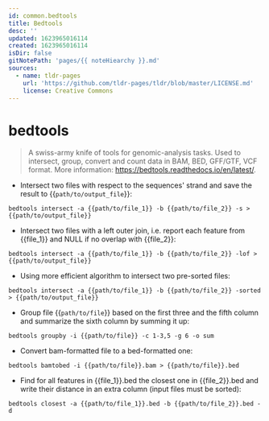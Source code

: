 ```yaml
---
id: common.bedtools
title: Bedtools
desc: ''
updated: 1623965016114
created: 1623965016114
isDir: false
gitNotePath: 'pages/{{ noteHiearchy }}.md'
sources:
  - name: tldr-pages
    url: 'https://github.com/tldr-pages/tldr/blob/master/LICENSE.md'
    license: Creative Commons
---
```

# bedtools

> A swiss-army knife of tools for genomic-analysis tasks.
> Used to intersect, group, convert and count data in BAM, BED, GFF/GTF, VCF format.
> More information: <https://bedtools.readthedocs.io/en/latest/>.

- Intersect two files with respect to the sequences' strand and save the result to {{`path/to/output_file`}}:

`bedtools intersect -a {{path/to/file_1}} -b {{path/to/file_2}} -s > {{path/to/output_file}}`

- Intersect two files with a left outer join, i.e. report each feature from {{file_1}} and NULL if no overlap with {{file_2}}:

`bedtools intersect -a {{path/to/file_1}} -b {{path/to/file_2}} -lof > {{path/to/output_file}}`

- Using more efficient algorithm to intersect two pre-sorted files:

`bedtools intersect -a {{path/to/file_1}} -b {{path/to/file_2}} -sorted > {{path/to/output_file}}`

- Group file {{`path/to/file`}} based on the first three and the fifth column and summarize the sixth column by summing it up:

`bedtools groupby -i {{path/to/file}} -c 1-3,5 -g 6 -o sum`

- Convert bam-formatted file to a bed-formatted one:

`bedtools bamtobed -i {{path/to/file}}.bam > {{path/to/file}}.bed`

- Find for all features in {{file_1}}.bed the closest one in {{file_2}}.bed and write their distance in an extra column (input files must be sorted):

`bedtools closest -a {{path/to/file_1}}.bed -b {{path/to/file_2}}.bed -d`

